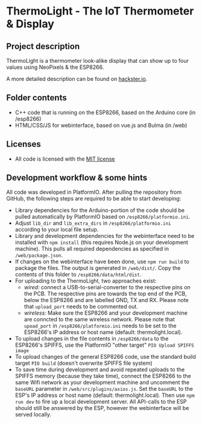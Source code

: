 # ThermoLight - The IoT Thermometer & Display

## Project description
ThermoLight is a thermometer look-alike display that can show up to four values using NeoPixels & the ESP8266.

A more detailed description can be found on [hackster.io](https://www.hackster.io/har-bra/thermolight-the-iot-thermometer-display-c543e6).

## Folder contents
* C++ code that is running on the ESP8266, based on the Arduino core (in /esp8266)
* HTML/CSS/JS for webinterface, based on vue.js and Bulma (in /web)

## Licenses
* All code is licensed with the [MIT license](https://opensource.org/licenses/MIT)

## Development workflow & some hints
All code was developed in PlatformIO. After pulling the repository from GitHub, the following steps are required to be able to start developing:
* Library dependencies for the Arduino-portion of the code should be pulled automatically by PlatformIO based on `/esp8266/platformio.ini`.
* Adjust `lib_dir` and `lib_extra_dirs` in `/esp8266/platformio.ini` according to your local file setup.
* Library and development dependencies for the webinterface need to be installed with `npm install` (this requires Node.js on your development machine). This pulls all required dependencies as specified in `/web/package.json`.
* If changes on the webinterface have been done, use `npm run build` to package the files. The output is generated in `/web/dist/`. Copy the contents of this folder to `/esp8266/data/html/dist`.
* For uploading to the ThermoLight, two approaches exist:
  * *wired:* connect a USB-to-serial-converter to the respective pins on the PCB. The respective pins are towards the top end of the PCB, below the ESP8266 and are labelled GND, TX and RX.
    Please note that `upload_port` needs to be commented out.
  * *wireless:* Make sure the ESP8266 and your development machine are conncted to the same wireless network.
    Please note that `upoad_port` in `/esp8266/platformio.ini` needs to be set to the ESP8266's IP address or host name (default: thermolight.local).
* To upload changes in the file contents in `/esp8266/data` to the ESP8266's SPIFFS, use the PlatformIO "other target" `PIO Upload SPIFFS image`
* To upload changes of the general ESP8266 code, use the standard build target `PIO build` (doesn't overwrite SPIFFS file system)
* To save time during development and avoid repeated uploads to the SPIFFS memory (because they take time), connect the ESP8266 to the same Wifi network as your development machine and  uncomment the `baseURL` parameter in `/web/src/plugins/axios.js`. Set the `baseURL` to the ESP's IP address or host name (default: thermolight.local). Then use `npm run dev` to fire up a local development server. All API-calls to the ESP should still be answered by the ESP, however the webinterface will be served locally.
